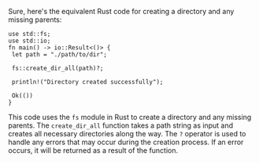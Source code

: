Sure, here's the equivalent Rust code for creating a directory and any missing parents:
```
use std::fs;
use std::io;
fn main() -> io::Result<()> {
 let path = "./path/to/dir";
 
 fs::create_dir_all(path)?;
 
 println!("Directory created successfully");
 
 Ok(())
}
```
This code uses the `fs` module in Rust to create a directory and any missing parents. The `create_dir_all` function takes a path string as input and creates all necessary directories along the way. The `?` operator is used to handle any errors that may occur during the creation process. If an error occurs, it will be returned as a result of the function.


